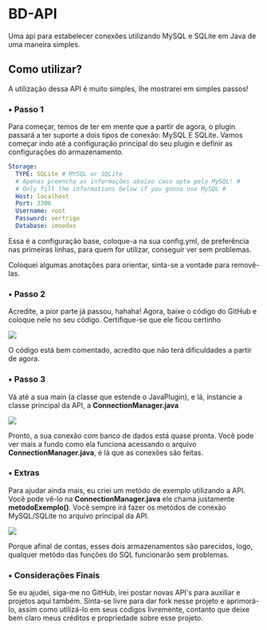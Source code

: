 # BD-API
Uma api para estabelecer conexões utilizando MySQL e SQLite em Java de uma maneira simples.

## Como utilizar?
A utilização dessa API é muito simples, lhe mostrarei em simples passos!



<h3> • Passo 1 </h3>
Para começar, temos de ter em mente que a partir de agora, o plugin passará a ter suporte a dois tipos
de conexão: MySQL E SQLite. Vamos começar indo até a configuração principal do seu plugin
e definir as configurações do armazenamento.


```yaml
Storage:
  TYPE: SQLite # MYSQL or SQLite
  # Apenas preencha as informações abaixo caso opte pelo MySQL! #
  # Only fill the informations below if you gonna use MySQL #
  Host: localhost
  Port: 3306
  Username: root
  Password: vertrigo
  Database: imoedas
```

Essa é a configuração base, coloque-a na sua config.yml, de preferência nas primeiras linhas, para quem for utilizar, conseguir ver sem problemas.

Coloquei algumas anotações para orientar, sinta-se a vontade para removê-las.




<h3> • Passo 2 </h3>

Acredite, a pior parte já passou, hahaha! Agora, baixe o código do GitHub e coloque nele no seu código. Certifique-se que ele ficou certinho

<img src="https://i.imgur.com/csvNvrm.png">

O código está bem comentado, acredito que não terá dificuldades a partir de agora.

<h3> • Passo 3 </h3>

Vá até a sua main (a classe que estende o JavaPlugin), e lá, instancie a classe principal da API, a **ConnectionManager.java**

<img src="https://i.imgur.com/eqcbgCo.png">

Pronto, a sua conexão com banco de dados está quase pronta. Você pode ver mais a fundo 
como ela funciona acessando o arquivo **ConnectionManager.java**, é lá que as conexões são feitas.

<h3> • Extras </h3>

Para ajudar ainda mais, eu criei um metódo de exemplo utilizando a API. Você pode vê-lo na **ConnectionManager.java**
ele chama justamente **metodoExemplo()**. Você sempre irá fazer os metódos de conexão MySQL/SQLite no arquivo principal da API.

<img src="https://i.imgur.com/JeOAHaJ.png">

Porque afinal de contas, esses dois armazenamentos são parecidos, logo, qualquer metódo das funções do SQL funcionarão sem problemas.



<h3> • Considerações Finais </h3>

Se eu ajudei, siga-me no GitHub, irei postar novas API's para auxiliar e projetos aqui também.
Sinta-se livre para dar fork nesse projeto e aprimorá-lo, assim como utilizá-lo em seus codigos livremente, contanto que deixe bem claro meus créditos e propriedade sobre esse projeto.
